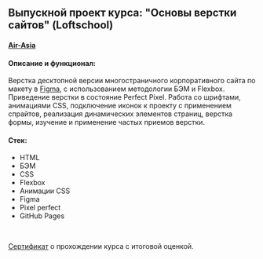 ## Выпускной проект курса: "Основы верстки сайтов" (Loftschool)

#### [Air-Asia](https://kalinin-vlad.github.io/Air-Asia/)

#### Описание и функционал:


Верстка десктопной версии многостраничного корпоративного сайта по макету в [Figma](https://www.figma.com/design/H9lVvj2aftzaIsZ27u97hY/air-asia?node-id=0-1&t=nd9DCBRRa4vLCv69-0), с использованием методологии БЭМ и Flexbox.
Приведение верстки в состояние Perfect Pixel.
Работа со шрифтами, анимациями CSS, подключение иконок к проекту с применением спрайтов, реализация динамических элементов страниц, верстка формы, изучение и применение частых приемов верстки.

#### Стек:
- HTML
- БЭМ
- CSS
- Flexbox
- Анимации CSS
- Figma
- Pixel perfect
- GitHub Pages

<br>
<p> <a href="https://loftschool.com/diploma/XU1654169999/ru/pdf">Сертификат</a> о прохождении курса с итоговой оценкой.</p>

